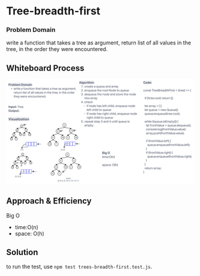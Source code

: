 # Tree-breadth-first

### Problem Domain

write a function that takes a tree as argument, return list of all values in the tree, in the order they were encountered.

## Whiteboard Process

![code-challenge17](../../assets/codeChallenge-17.png)

## Approach & Efficiency

Big O

- time:O(n)
- space: O(h)

## Solution

to run the test, use `npm test trees-breadth-first.test.js`.